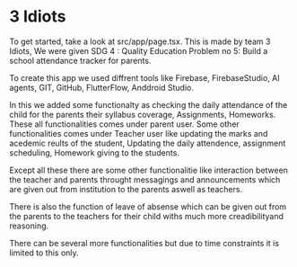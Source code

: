 # 3 Idiots


To get started, take a look at src/app/page.tsx.
This is made by team 3 Idiots, We were given SDG 4 : Quality Education Problem no 5: Build a school attendance tracker for parents.

To create this app we used diffrent tools like Firebase, FirebaseStudio, AI agents, GIT, GitHub, FlutterFlow, Anddroid Studio.

In this we added some functionalty as checking the daily attendance of the child for the parents their syllabus coverage, Assignments, Homeworks. These all functionalities comes under parent user. Some other functionalities comes under Teacher user like updating the marks and acedemic reults of the student, Updating the daily attendence, assignment scheduling, Homework giving to the students.

Except all these there are some other functionalitie like interaction between the teacher and parents throught messagings and announcements which are given out from institution to the parents aswell as teachers.

There is also the function of leave of absense which can be given out from the parents to the teachers for their child withs much more creadibilityand reasoning.

There can be several more functionalities but due to time constraints it is limited to this only.
